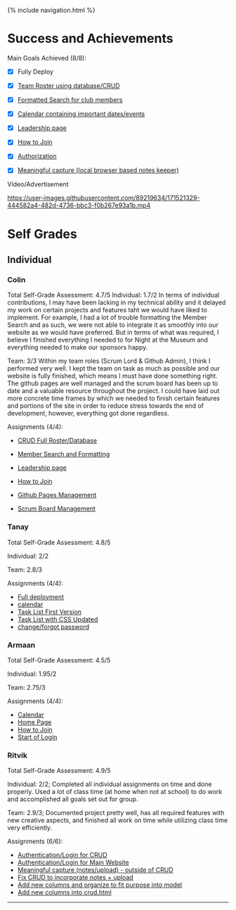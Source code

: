 {% include navigation.html %}

# Success and Achievements #

Main Goals Achieved (8/8):
- [x] Fully Deploy
- [x] [Team Roster using database/CRUD](https://github.com/KoolKidKai/Siuuuu/blob/main/cruddy/templates/cruddy/crud_async.html)
- [x] [Formatted Search for club members](https://github.com/KoolKidKai/Siuuuu/blob/main/cruddy/templates/cruddy/search.html)
- [x] [Calendar containing important dates/events](https://github.com/KoolKidKai/Siuuuu/blob/main/templates/calendar.html)
- [x] [Leadership page](https://github.com/KoolKidKai/Siuuuu/blob/main/templates/clubRoster.html)
- [x] [How to Join](https://github.com/KoolKidKai/Siuuuu/blob/main/templates/join.html)
- [x] [Authorization](https://github.com/KoolKidKai/Siuuuu/blob/main/cruddy/login.py)
- [x] [Meaningful capture (local browser based notes keeper)](https://github.com/KoolKidKai/Siuuuu/blob/main/templates/notes.html)


Video/Advertisement

https://user-images.githubusercontent.com/89219634/171521329-444582a4-482d-4736-bbc3-f0b267e93a1b.mp4


# Self Grades #

## Individual ##

### Colin ###
Total Self-Grade Assessment: 4.7/5
Individual: 1.7/2
In terms of individual contributions, I may have been lacking in my technical ability and it delayed my work on certain projects and features taht we would have liked to implement. For example, I had a lot of trouble formatting the Member Search and as such, we were not able to integrate it as smoothly into our website as we would have preferred. But in terms of what was required, I believe I finished everything I needed to for Night at the Museum and everything needed to make our sponsors happy.

Team: 3/3
Within my team roles (Scrum Lord & Github Admin), I think I performed very well. I kept the team on task as much as possible and our website is fully finished, which means I must have done something right. The github pages are well managed and the scrum board has been up to date and a valuable resource throughout the project. I could have laid out more concrete time frames by which we needed to finish certain features and portions of the site in order to reduce stress towards the end of development, however, everything got done regardless.

Assignments (4/4):
- [CRUD Full Roster/Database](https://github.com/KoolKidKai/Siuuuu/blob/main/cruddy/app_crud_api.py)
- [Member Search and Formatting](https://github.com/KoolKidKai/Siuuuu/blob/main/cruddy/templates/cruddy/search.html)
- [Leadership page](https://github.com/KoolKidKai/Siuuuu/blob/main/templates/clubRoster.html)
- [How to Join](https://github.com/KoolKidKai/Siuuuu/blob/main/templates/join.html)


- [Github Pages Management](https://koolkidkai.github.io/Siuuuu/)
- [Scrum Board Management](https://github.com/KoolKidKai/Siuuuu/projects/1)

### Tanay ###
Total Self-Grade Assessment: 4.8/5

Individual: 2/2

Team: 2.8/3

Assignments (4/4):
- [Full deployment](https://github.com/KoolKidKai/Siuuuu/blob/main/deploymentguide.md)
- [calendar](https://github.com/KoolKidKai/Siuuuu/commit/75f88b883f023e2dcb3369ba5549098900907bc2)
- [Task List First Version](https://github.com/KoolKidKai/Siuuuu/commit/d48794b1f06b4378961f4352d5db016e237ac0d8)
- [Task List with CSS Updated](https://github.com/KoolKidKai/Siuuuu/commit/9b89b0ebf8f006048c3e0e2845b7ed82776ac818)
- [change/forgot password](https://github.com/KoolKidKai/Siuuuu/commit/3632808904c1239394df04601d07a410693e7c6f)

### Armaan ###
Total Self-Grade Assessment: 4.5/5

Individual: 1.95/2

Team: 2.75/3

Assignments (4/4):

- [Calendar](https://github.com/KoolKidKai/Siuuuu/commit/e66e23037e6e775cc4fb41d31603a4fde1a4844d)
- [Home Page](https://github.com/KoolKidKai/Siuuuu/commit/d9d589a671ea12e0513ac95184256f611f703aa8)
- [How to Join](https://github.com/KoolKidKai/Siuuuu/commit/687ef913c3b7f989db2c774a79b9b38effd4aad1)
- [Start of Login](https://github.com/KoolKidKai/Siuuuu/commit/ba4b64fde181ac77971ff178103268273c450af6)


### Ritvik ###
Total Self-Grade Assessment: 4.9/5

Individual: 2/2; Completed all individual assignments on time and done properly. Used a lot of class time (at home when not at school) to do work and accomplished all goals set out for group. 

Team: 2.9/3; Documented project pretty well, has all required features with new creative aspects, and finished all work on time while utilizing class time very efficiently. 

Assignments (6/6):
- [Authentication/Login for CRUD](https://github.com/KoolKidKai/Siuuuu/blob/main/cruddy/login.py)
- [Authentication/Login for Main Website](https://github.com/KoolKidKai/Siuuuu/blob/main/templates/login.html)
- [Meaningful capture (notes/upload) - outside of CRUD](https://github.com/KoolKidKai/Siuuuu/blob/main/templates/notes.html)
- [Fix CRUD to incorporate notes + upload](https://github.com/KoolKidKai/Siuuuu/blob/main/cruddy/app_crud.py)
- [Add new columns and organize to fit purpose into model](https://github.com/KoolKidKai/Siuuuu/blob/main/cruddy/model.py)
- [Add new columns into crud.html](https://github.com/KoolKidKai/Siuuuu/blob/main/cruddy/templates/cruddy/crud.html)

---------------------------------------------------------------------------------------------------------------------------------------
